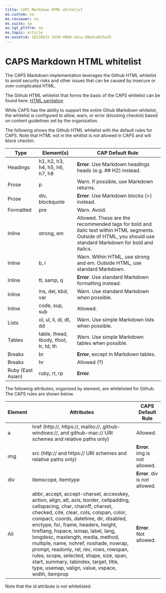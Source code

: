 ```yaml
---
title: CAPS Markdown HTML whitelist
ms.custom: na
ms.reviewer: na
ms.suite: na
ms.tgt_pltfrm: na
ms.topic: article
ms.assetid: 1022bb31-3550-4960-a5ca-d8edce025e2b
---
```

# CAPS Markdown HTML whitelist
The CAPS Markdown implementation leverages the Github HTML whitelist to avoid security risks and other issues that can be caused by insecure or over-complicated HTML. 

The Github HTML whitelist that forms the basis of the CAPS whitelist can be found here: [HTML sanitation](https://github.com/jch/html-pipeline/blob/master/lib/html/pipeline/sanitization_filter.rb) 

While CAPS has the ability to support the entire Gihub Markdown whitelist, the whitelist is configured to allow, warn, or error (blocking checkin) based on content guidelines set by the organization. 

The following shows the Github HTML whitelist with the default rules for CAPS. Note that HTML not in the whitlist is not allowed in CAPS and will block checkin.


Type  |Element(s)  |CAP Default Rule
---------|---------|--------
Headings     |  h1, h2, h3, h4, h5, h6, h7, h8  |**Error**. Use Markdown headings heads (e.g. ## H2) instead.     
Prose     |  p | Warn. If possible, use Markdown returns.
Prose | div, blockquote |**Error**. Use Markdown blocks (>) instead.      
Formatted     |   pre  | Warn. Avoid.   
Inline | strong, em | Allowed. These are the recommended tags for bold and italic text within HTML segments. Outside of HTML, you should use standard Markdown for bold and italics.
Inline | b, i | Warn. Within HTML, use strong and em. Outside HTML, use standard Markdown.
Inline     |     tt, samp, q | **Error**. Use standard Markdown formatting instead.
Inline | ins, del, kbd, var  | Warn. Use standard Markdown when possible.
Inline | code, sup, sub | Allowed.
Lists     |   ol, ul, li, dl, dt, dd  | Warn. Use simple Markdown lists when possible.    
Tables     | table, thead, tbody, tfoot, tr, td, th   | Warn. Use simple Markdown tables when possible.     
Breaks     |   br | **Error**, except in Markdown tables.
Breaks | hr    | Allowed (?)  
Ruby (East Asian)     |   ruby, rt, rp     | **Error**. 



The following attributes, organized by element, are whitelisted for Github. The CAPS rules are shown below.



Element  |Attributes  | CAPS Default Rule
---------|--------- |-------
a     |      href (http://, https://, mailto://, github-windows://, and github-mac:// URI schemes and relative paths only)   | Allowed.
img     |     src (http:// and https:// URI schemes and relative paths only)    |**Error**. img is not allowed.
div     |     itemscope, itemtype    | **Error**. div is not allowed.
All     |     abbr, accept, accept-charset, accesskey, action, align, alt, axis, border, cellpadding, cellspacing, char, charoff, charset, checked, cite, clear, cols, colspan, color, compact, coords, datetime, dir, disabled, enctype, for, frame, headers, height, hreflang, hspace, ismap, label, lang, longdesc, maxlength, media, method, multiple, name, nohref, noshade, nowrap, prompt, readonly, rel, rev, rows, rowspan, rules, scope, selected, shape, size, span, start, summary, tabindex, target, title, type, usemap, valign, value, vspace, width, itemprop  | **Error**. Not allowed.  

  

Note that the id attribute is not whitelisted.

  
